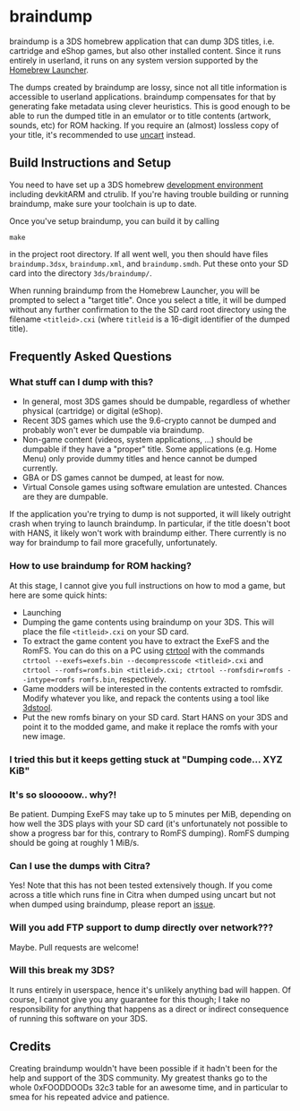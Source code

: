 braindump
=========

braindump is a 3DS homebrew application that can dump 3DS titles, i.e. cartridge and eShop games, but also other installed content. Since it runs entirely in userland, it runs on any system version supported by the [Homebrew Launcher](https://smealum.github.io/3ds/).

The dumps created by braindump are lossy, since not all title information is accessible to userland applications. braindump compensates for that by generating fake metadata using clever heuristics. This is good enough to be able to run the dumped title in an emulator or to title contents (artwork, sounds, etc) for ROM hacking. If you require an (almost) lossless copy of your title, it's recommended to use [uncart](https://github.com/citra-emu/uncart) instead.

## Build Instructions and Setup

You need to have set up a 3DS homebrew [development environment](https://www.3dbrew.org/wiki/Setting_up_Development_Environment) including devkitARM and ctrulib. If you're having trouble building or running braindump, make sure your toolchain is up to date.

Once you've setup braindump, you can build it by calling
```
make
```
in the project root directory. If all went well, you then should have files `braindump.3dsx`, `braindump.xml`, and `braindump.smdh`. Put these onto your SD card into the directory `3ds/braindump/`.

When running braindump from the Homebrew Launcher, you will be prompted to select a "target title". Once you select a title, it will be dumped without any further confirmation to the the SD card root directory using the filename `<titleid>.cxi` (where `titleid` is a 16-digit identifier of the dumped title).

## Frequently Asked Questions

### What stuff can I dump with this?

* In general, most 3DS games should be dumpable, regardless of whether physical (cartridge) or digital (eShop).
* Recent 3DS games which use the 9.6-crypto cannot be dumped and probably won't ever be dumpable via braindump.
* Non-game content (videos, system applications, ...) should be dumpable if they have a "proper" title. Some applications (e.g. Home Menu) only provide dummy titles and hence cannot be dumped currently.
* GBA or DS games cannot be dumped, at least for now.
* Virtual Console games using software emulation are untested. Chances are they are dumpable.

If the application you're trying to dump is not supported, it will likely outright crash when trying to launch braindump. In particular, if the title doesn't boot with HANS, it likely won't work with braindump either. There currently is no way for braindump to fail more gracefully, unfortunately.

### How to use braindump for ROM hacking?
At this stage, I cannot give you full instructions on how to mod a game, but here are some quick hints:

* Launching
* Dumping the game contents using braindump on your 3DS. This will place the file `<titleid>.cxi` on your SD card.
* To extract the game content you have to extract the ExeFS and the RomFS. You can do this on a PC using [ctrtool](https://github.com/profi200/Project_CTR) with the commands `ctrtool --exefs=exefs.bin --decompresscode <titleid>.cxi` and `ctrtool --romfs=romfs.bin <titleid>.cxi; ctrtool --romfsdir=romfs --intype=romfs romfs.bin`, respectively.
* Game modders will be interested in the contents extracted to romfsdir. Modify whatever you like, and repack the contents using a tool like [3dstool](https://github.com/dnasdw/3dstool).
* Put the new romfs binary on your SD card. Start HANS on your 3DS and point it to the modded game, and make it replace the romfs with your new image.

### I tried this but it keeps getting stuck at "Dumping code... XYZ KiB"
### It's so slooooow.. why?!
Be patient. Dumping ExeFS may take up to 5 minutes per MiB, depending on how well the 3DS plays with your SD card (it's unfortunately not possible to show a progress bar for this, contrary to RomFS dumping). RomFS dumping should be going at roughly 1 MiB/s.

### Can I use the dumps with Citra?
Yes! Note that this has not been tested extensively though. If you come across a title which runs fine in Citra when dumped using uncart but not when dumped using braindump, please report an [issue](https://github.com/neobrain/braindump/issues).

### Will you add FTP support to dump directly over network???
Maybe. Pull requests are welcome!

### Will this break my 3DS?
It runs entirely in userspace, hence it's unlikely anything bad will happen. Of course, I cannot give you any guarantee for this though; I take no responsibility for anything that happens as a direct or indirect consequence of running this software on your 3DS.

## Credits

Creating braindump wouldn't have been possible if it hadn't been for the help and support of the 3DS community. My greatest thanks go to the whole 0xFOODDOODs 32c3 table for an awesome time, and in particular to smea for his repeated advice and patience.
